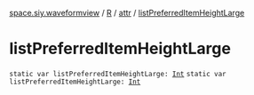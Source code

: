 [space.siy.waveformview](../../index.md) / [R](../index.md) / [attr](index.md) / [listPreferredItemHeightLarge](./list-preferred-item-height-large.md)

# listPreferredItemHeightLarge

`static var listPreferredItemHeightLarge: `[`Int`](https://kotlinlang.org/api/latest/jvm/stdlib/kotlin/-int/index.html)
`static var listPreferredItemHeightLarge: `[`Int`](https://kotlinlang.org/api/latest/jvm/stdlib/kotlin/-int/index.html)